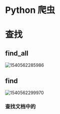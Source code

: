 # Python 爬虫

# 查找

## find_all

![1540562285986](D:\MarkDownPic\1540562285986.png)

## find

![1540562299970](D:\MarkDownPic\1540562299970.png)

### 查找文档中的<title>元素

![1540562363714](D:\MarkDownPic\1540562363714.png)

### 查找所有a元素

```python
soup = BeautifulSoup(***,"lxml")
tags = soup.find_all("a")
for tag in tags:
    print tag
```

### 查找第一个a元素

```python
soup = BeautifulSoup(***,"lxml")
tags = soup.find("a")
for tag in tags:
    print tag
```

### 查找class="title"的p元素

```python
tag = soup.find_all("p",attrs={"class":"title"})
```

### 查找class="sister"的元素

```python
tag = soup.find_all(name=None,attrs={"class":"sister"})
```

## 获取元素的属性值

```python
soup = BeautifulSoup(***,"lxml")
tags = soup.find_all("a")
for tag in tags:
    print tag["href"]
```

### 获取元素文本值

```python
for tag in tags:
    print tag.text
```

## 高级查找

![1540691827046](D:/MarkDownPic/1540691827046.png)

**高级查找中查找class时需要注意class是一个列表, 只查询其中一个可能会出错**

![1540692073176](D:/MarkDownPic/1540692073176.png)

所以查询的时候要把字符串型"story" "xxx"等的数据转换成列表

# 遍历

## 遍历所有父节点

```python
soup = Beautiful(***,"lxml")
tag=soup.find("p")

while tag:
    print tag.name
    tag = tag.parent
```

## 获得元素节点直接子元素节点

```python
tag = soup.find("p")
for x in tag.children:
    print x
```

![1540692713867](D:/MarkDownPic/1540692713867.png)

程序输出

![1540692731313](D:/MarkDownPic/1540692731313.png)

两个b元素之间是**一个** elements型的子节点, *Once upon a time* 是一个 text 型的子节点! 

## 获取*元素的所有子孙节点

![1540692815116](D:/MarkDownPic/1540692815116.png)



## 获取兄弟节点

![1540692852708](D:/MarkDownPic/1540692852708.png)



# 使用CSS语法查找元素(select)

## CSS语法

![1540791143741](D:/MarkDownPic/1540791143741.png)

![1540791169527](D:/MarkDownPic/1540791169527.png)

## 属性的语法规则(=,^,$,*)

![1540791234416](D:/MarkDownPic/1540791234416.png)

## 查找子孙节点

![1540791370723](D:/MarkDownPic/1540791370723.png)

![1540791386996](D:/MarkDownPic/1540791386996.png)

## 查找直接子节点( > )

![1540791435893](D:/MarkDownPic/1540791435893.png)

## 查找兄弟节点(~)

![1540791674940](D:/MarkDownPic/1540791674940.png)

![1540791550359](D:/MarkDownPic/1540791550359.png)

![1540791561013](D:/MarkDownPic/1540791561013.png)



